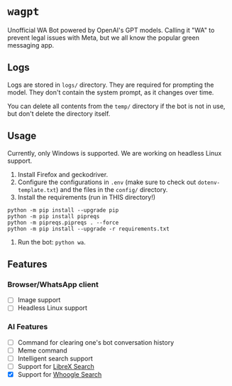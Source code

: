 # `wagpt`
Unofficial WA Bot powered by OpenAI's GPT models.
Calling it "WA" to prevent legal issues with Meta, but we all know the popular green messaging app.

## Logs
Logs are stored in `logs/` directory.
They are required for prompting the model.
They don't contain the system prompt, as it changes over time.

You can delete all contents from the `temp/` directory if the bot is not in use, but don't delete the directory itself.

## Usage
Currently, only Windows is supported. We are working on headless Linux support.

1. Install Firefox and geckodriver.
2. Configure the configurations in `.env` (make sure to check out `dotenv-template.txt`) and the files in the `config/` directory.
3. Install the requirements (run in THIS directory!)
```
python -m pip install --upgrade pip
python -m pip install pipreqs
python -m pipreqs.pipreqs . --force
python -m pip install --upgrade -r requirements.txt
```
1. Run the bot: `python wa`.

## Features
### Browser/WhatsApp client
- [ ] Image support
- [ ] Headless Linux support

### AI Features
- [ ] Command for clearing one's bot conversation history
- [ ] Meme command
- [ ] Intelligent search support
- [ ] Support for [LibreX Search](https://github.com/hnhx/librex)
- [x] Support for [Whoogle Search](https://github.com/benbusby/whoogle-search)
